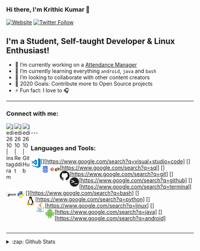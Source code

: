 ### Hi there, I'm Krithic Kumar 👋

[![Website](https://img.shields.io/website?label=codeSTACKr.com&style=for-the-badge&url=https%3A%2F%2Fcodestackr.com)](https://codestackr.com)
[![Twitter Follow](https://img.shields.io/twitter/follow/codeSTACKr?color=1DA1F2&logo=twitter&style=for-the-badge)](https://twitter.com/intent/follow?original_referer=https%3A%2F%2Fgithub.com%2FcodeSTACKr&screen_name=codeSTACKr)

## I'm a Student, Self-taught Developer & Linux Enthusiast!

- 🔭 I’m currently working on a [Attendance Manager][currentProject]
- 🌱 I’m currently learning everything `android`, `java` and `bash`
- 👯 I’m looking to collaborate with other content creators
- 🥅 2020 Goals: Contribute more to Open Source projects
- ⚡ Fun fact: I love to 🎧 

---

### Connect with me:

[<img align="left" alt="jedi2610 | Instagram" width="22px" src="https://image.flaticon.com/icons/svg/733/733558.svg" />][instagram]
[<img align="left" alt="jedi2610 | Reddit" width="22px" src="https://image.flaticon.com/icons/svg/2111/2111589.svg" />][reddit]
[<img align="left" alt="jedi2610 | GitHub" width="22px" src="https://image.flaticon.com/icons/svg/733/733553.svg" />][github]

<br />
---

### Languages and Tools:

[<img align="left" alt="Visual Studio Code" width="26px" src="https://raw.githubusercontent.com/github/explore/80688e429a7d4ef2fca1e82350fe8e3517d3494d/topics/visual-studio-code/visual-studio-code.png" />][https://www.google.com/search?q=visual+studio+code]
[<img align="left" alt="SQL" width="26px" src="https://raw.githubusercontent.com/github/explore/80688e429a7d4ef2fca1e82350fe8e3517d3494d/topics/sql/sql.png" />][https://www.google.com/search?q=sql]
[<img align="left" alt="Git" width="26px" src="https://raw.githubusercontent.com/github/explore/80688e429a7d4ef2fca1e82350fe8e3517d3494d/topics/git/git.png" />][https://www.google.com/search?q=git]
[<img align="left" alt="GitHub" width="26px" src="https://raw.githubusercontent.com/github/explore/78df643247d429f6cc873026c0622819ad797942/topics/github/github.png" />][https://www.google.com/search?q=github]
[<img align="left" alt="Terminal" width="26px" src="https://raw.githubusercontent.com/github/explore/80688e429a7d4ef2fca1e82350fe8e3517d3494d/topics/terminal/terminal.png" />][https://www.google.com/search?q=terminal]
[<img align="left" alt="Bash" width="26px" src="https://raw.githubusercontent.com/github/explore/80688e429a7d4ef2fca1e82350fe8e3517d3494d/topics/bash/bash.png" />][https://www.google.com/search?q=bash]
[<img align="left" alt="Python" width="26px" src="https://raw.githubusercontent.com/github/explore/80688e429a7d4ef2fca1e82350fe8e3517d3494d/topics/python/python.png" />][https://www.google.com/search?q=python]
[<img align="left" alt="Linux" width="26px" src="https://raw.githubusercontent.com/github/explore/80688e429a7d4ef2fca1e82350fe8e3517d3494d/topics/linux/linux.png" />][https://www.google.com/search?q=linux]
[<img align="left" alt="Java" width="26px" src="https://raw.githubusercontent.com/github/explore/80688e429a7d4ef2fca1e82350fe8e3517d3494d/topics/java/java.png" />][https://www.google.com/search?q=java]
[<img align="left" alt="Android" width="26px" src="https://raw.githubusercontent.com/github/explore/80688e429a7d4ef2fca1e82350fe8e3517d3494d/topics/android/android.png" />][https://www.google.com/search?q=android]
<br />
<br />

---

<details>
  <summary>:zap: Github Stats</summary>

  <img align="left" alt="jedi2610's Github Stats" src="https://github-readme-stats.vercel.app/api?username=jedi2610&show_icons=true&include_all_commits=true&hide_border=true" />

</details>

[currentProject]: https://www.github.com/jedi2610/pyDownloader
[instagram]: https://www.instagram.com/krithic_kumar
[github]: https://www.github.com/jedi2610
[reddit]: https://www.reddit.com/user/jedi1026
